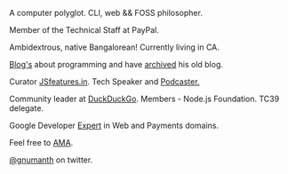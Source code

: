 
A computer polyglot. CLI, web && FOSS philosopher.

Member of the Technical Staff at PayPal.

Ambidextrous, native Bangalorean! Currently living in CA.

[Blog's](https://h3manth.com/new) about programming and have [archived](https://h3manth.com/old.html) his old blog.

Curator [JSfeatures.in](https://jsfeatures.in). Tech Speaker and [Podcaster.](https://tc39er.us) 

Community leader at [DuckDuckGo](https://duckduckgo.com). Members - Node.js Foundation. TC39 delegate.

Google Developer [Expert](https://developers.google.com/community/experts/directory/profile/profile-hemanth_hm) in Web and Payments domains.

Feel free to [AMA](https://github.com/hemanth/ama/issues/new).

[@gnumanth](https://twitter.com/gnumanth) on twitter.

